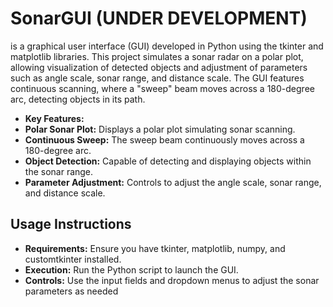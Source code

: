 # SonarGUI (UNDER DEVELOPMENT)
is a graphical user interface (GUI) developed in Python using the tkinter and matplotlib libraries. This project simulates a sonar radar on a polar plot, allowing visualization of detected objects and adjustment of parameters such as angle scale, sonar range, and distance scale. The GUI features continuous scanning, where a "sweep" beam moves across a 180-degree arc, detecting objects in its path.

- **Key Features:**
- **Polar Sonar Plot:** Displays a polar plot simulating sonar scanning.
- **Continuous Sweep:** The sweep beam continuously moves across a 180-degree arc.
- **Object Detection:** Capable of detecting and displaying objects within the sonar range.
- **Parameter Adjustment:** Controls to adjust the angle scale, sonar range, and distance scale.
## Usage Instructions
- **Requirements:** Ensure you have tkinter, matplotlib, numpy, and customtkinter installed.
- **Execution:** Run the Python script to launch the GUI.
- **Controls:** Use the input fields and dropdown menus to adjust the sonar parameters as needed
